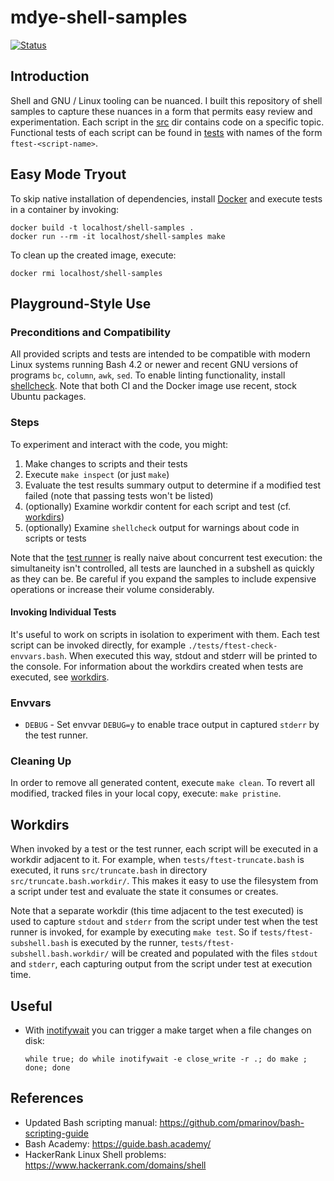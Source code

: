 # mdye-shell-samples

[![Status](https://github.com/michaeldye/mdye-shell-samples/actions/workflows/shell-samples.yaml/badge.svg)](https://github.com/michaeldye/mdye-shell-samples/actions)


## Introduction

Shell and GNU / Linux tooling can be nuanced. I built this repository of shell samples to capture these nuances in a form that permits easy review and experimentation. Each script in the [src](./src) dir contains code on a specific topic. Functional tests of each script can be found in [tests](./tests) with names of the form `ftest-<script-name>`.

## Easy Mode Tryout

To skip native installation of dependencies, install [Docker](https://www.docker.com/) and execute tests in a container by invoking:

```
docker build -t localhost/shell-samples .
docker run --rm -it localhost/shell-samples make
```

To clean up the created image, execute:

```
docker rmi localhost/shell-samples
```

## Playground-Style Use

### Preconditions and Compatibility

All provided scripts and tests are intended to be compatible with modern Linux systems running Bash 4.2 or newer and recent GNU versions of programs `bc`, `column`, `awk`, `sed`. To enable linting functionality, install [shellcheck](https://github.com/koalaman/shellcheck). Note that both CI and the Docker image use recent, stock Ubuntu packages.

### Steps

To experiment and interact with the code, you might:

1. Make changes to scripts and their tests
1. Execute `make inspect` (or just `make`)
1. Evaluate the test results summary output to determine if a modified test failed (note that passing tests won't be listed)
1. (optionally) Examine workdir content for each script and test (cf. [workdirs](#Workdirs))
1. (optionally) Examine `shellcheck` output for warnings about code in scripts or tests

Note that the [test runner](util/execute-tests.bash) is really naive about concurrent test execution: the simultaneity isn't controlled, all tests are launched in a subshell as quickly as they can be. Be careful if you expand the samples to include expensive operations or increase their volume considerably.

#### Invoking Individual Tests

It's useful to work on scripts in isolation to experiment with them. Each test script can be invoked directly, for example `./tests/ftest-check-envvars.bash`. When executed this way, stdout and stderr will be printed to the console. For information about the workdirs created when tests are executed, see [workdirs](#Workdirs).

### Envvars

* `DEBUG` - Set envvar `DEBUG=y` to enable trace output in captured `stderr` by the test runner.

### Cleaning Up

In order to remove all generated content, execute `make clean`. To revert all modified, tracked files in your local copy, execute: `make pristine`.

## Workdirs

When invoked by a test or the test runner, each script will be executed in a workdir adjacent to it. For example, when `tests/ftest-truncate.bash` is executed, it runs `src/truncate.bash` in directory `src/truncate.bash.workdir/`. This makes it easy to use the filesystem from a script under test and evaluate the state it consumes or creates.

Note that a separate workdir (this time adjacent to the test executed) is used to capture `stdout` and `stderr` from the script under test when the test runner is invoked, for example by executing `make test`. So if `tests/ftest-subshell.bash` is executed by the runner, `tests/ftest-subshell.bash.workdir/` will be created and populated with the files `stdout` and `stderr`, each capturing output from the script under test at execution time.

## Useful

* With [inotifywait](https://man7.org/linux/man-pages/man1/inotifywait.1.html) you can trigger a make target when a file changes on disk:

  ```
  while true; do while inotifywait -e close_write -r .; do make ; done; done
  ```

## References

* Updated Bash scripting manual: https://github.com/pmarinov/bash-scripting-guide
* Bash Academy: https://guide.bash.academy/
* HackerRank Linux Shell problems: https://www.hackerrank.com/domains/shell
